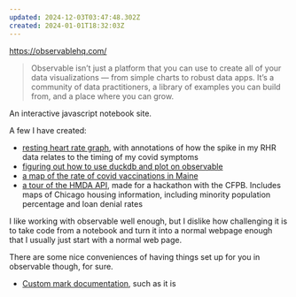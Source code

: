 ```yaml
---
updated: 2024-12-03T03:47:48.302Z
created: 2024-01-01T18:32:03Z
---
```

https://observablehq.com/

> Observable isn’t just a platform that you can use to create all of your data visualizations — from simple charts to robust data apps. It’s a community of data practitioners, a library of examples you can build from, and a place where you can grow.

An interactive javascript notebook site.

A few I have created:

- [resting heart rate graph](https://observablehq.com/d/0142cee508202014), with annotations of how the spike in my RHR data relates to the timing of my covid symptoms
- [figuring out how to use duckdb and plot on observable](https://observablehq.com/d/85b37a73dc1d5888)
- [a map of the rate of covid vaccinations in Maine](https://observablehq.com/@llimllib/maine-vaccination-rate-as-of-6-14)
- [a tour of the HMDA API](https://observablehq.com/d/806ac56cc90c1290), made for a hackathon with the CFPB. Includes maps of Chicago housing information, including minority population percentage and loan denial rates

I like working with observable well enough, but I dislike how challenging it is to take code from a notebook and turn it into a normal webpage enough that I usually just start with a normal web page.

There are some nice conveniences of having things set up for you in observable though, for sure.

- [Custom mark documentation](https://observablehq.com/d/4e732d61f48c4925), such as it is